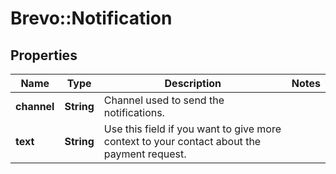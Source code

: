 # Brevo::Notification

## Properties
Name | Type | Description | Notes
------------ | ------------- | ------------- | -------------
**channel** | **String** | Channel used to send the notifications.  | 
**text** | **String** | Use this field if you want to give more context to your contact about the payment request.  | 


